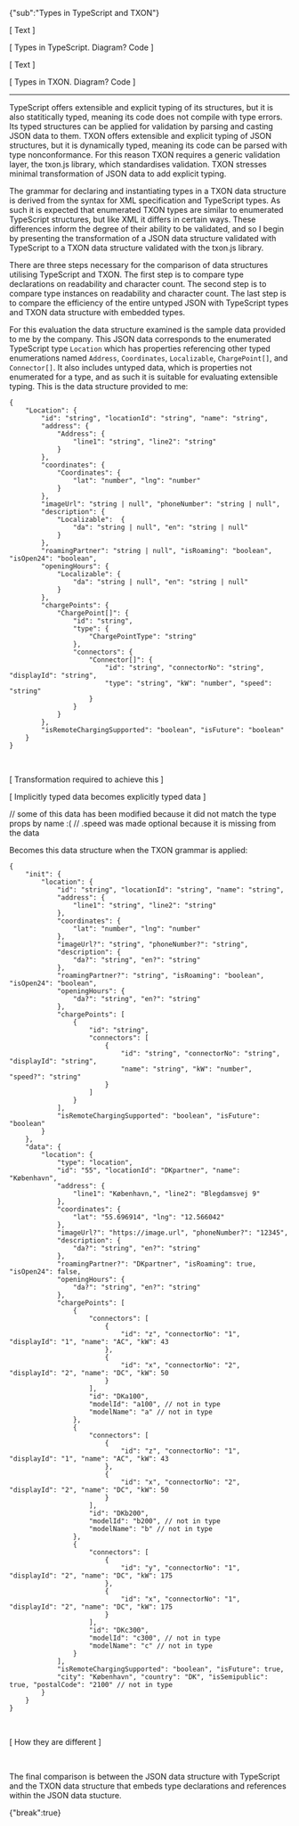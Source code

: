 {"sub":"Types in TypeScript and TXON"}

[ Text ]

[ Types in TypeScript. Diagram? Code ]

[ Text ]

[ Types in TXON. Diagram? Code ]

---

TypeScript offers extensible and explicit typing of its structures, but it is also statitically typed, meaning its code does not compile with type errors. Its typed structures can be applied for validation by parsing and casting JSON data to them. TXON offers extensible and explicit typing of JSON structures, but it is dynamically typed, meaning its code can be parsed with type nonconformance. For this reason TXON requires a generic validation layer, the txon.js library, which standardises validation. TXON stresses minimal transformation of JSON data to add explicit typing.

The grammar for declaring and instantiating types in a TXON data structure is derived from the syntax for XML specification and TypeScript types. As such it is expected that enumerated TXON types are similar to enumerated TypeScript structures, but like XML it differs in certain ways. These differences inform the degree of their ability to be validated, and so I begin by presenting the transformation of a JSON data structure validated with TypeScript to a TXON data structure validated with the txon.js library.

There are three steps necessary for the comparison of data structures utilising TypeScript and TXON. The first step is to compare type declarations on readability and character count. The second step is to compare type instances on readability and character count. The last step is to compare the efficiency of the entire untyped JSON with TypeScript types and TXON data structure with embedded types.

For this evaluation the data structure examined is the sample data provided to me by the company. This JSON data corresponds to the enumerated TypeScript type `Location` which has properties referencing other typed enumerations named `Address`, `Coordinates`, `Localizable`, `ChargePoint[]`, and  `Connector[]`. It also includes untyped data, which is properties not enumerated for a type, and as such it is suitable for evaluating extensible typing. This is the data structure provided to me:

```
{
    "Location": {
        "id": "string", "locationId": "string", "name": "string",
        "address": {
            "Address": {
                "line1": "string", "line2": "string"
            }
        },
        "coordinates": {
            "Coordinates": {
                "lat": "number", "lng": "number"
            }
        },
        "imageUrl": "string | null", "phoneNumber": "string | null",
        "description": {
            "Localizable":  {
                "da": "string | null", "en": "string | null"
            }
        },
        "roamingPartner": "string | null", "isRoaming": "boolean", "isOpen24": "boolean",
        "openingHours": {
            "Localizable": {
                "da": "string | null", "en": "string | null"
            }
        },
        "chargePoints": {
            "ChargePoint[]": {
                "id": "string",
                "type": {
                    "ChargePointType": "string"
                },
                "connectors": {
                    "Connector[]": {
                        "id": "string", "connectorNo": "string", "displayId": "string",
                        "type": "string", "kW": "number", "speed": "string"
                    }
                }
            }
        },
        "isRemoteChargingSupported": "boolean", "isFuture": "boolean"
    }
}
```

<br>

[ Transformation required to achieve this ]

[ Implicitly typed data becomes explicitly typed data ]

// some of this data has been modified because it did not match the type props by name :(
// .speed was made optional because it is missing from the data

Becomes this data structure when the TXON grammar is applied:

```
{
    "init": {
        "location": {
            "id": "string", "locationId": "string", "name": "string",
            "address": {
                "line1": "string", "line2": "string"
            },
            "coordinates": {
                "lat": "number", "lng": "number"
            },
            "imageUrl?": "string", "phoneNumber?": "string",
            "description": {
                "da?": "string", "en?": "string"
            },
            "roamingPartner?": "string", "isRoaming": "boolean", "isOpen24": "boolean",
            "openingHours": {
                "da?": "string", "en?": "string"
            },
            "chargePoints": [
                {
                    "id": "string",
                    "connectors": [
                        {
                            "id": "string", "connectorNo": "string", "displayId": "string",
                            "name": "string", "kW": "number", "speed?": "string"
                        }
                    ]
                }
            ],
            "isRemoteChargingSupported": "boolean", "isFuture": "boolean"
        }
    },
    "data": {
        "location": {
            "type": "location",
            "id": "55", "locationId": "DKpartner", "name": "København",
            "address": {
                "line1": "København,", "line2": "Blegdamsvej 9"
            },
            "coordinates": {
                "lat": "55.696914", "lng": "12.566042"
            },
            "imageUrl?": "https://image.url", "phoneNumber?": "12345",
            "description": {
                "da?": "string", "en?": "string"
            },
            "roamingPartner?": "DKpartner", "isRoaming": true, "isOpen24": false,
            "openingHours": {
                "da?": "string", "en?": "string"
            },
            "chargePoints": [
                {
                    "connectors": [
                        {
                            "id": "z", "connectorNo": "1", "displayId": "1", "name": "AC", "kW": 43
                        },
                        {
                            "id": "x", "connectorNo": "2", "displayId": "2", "name": "DC", "kW": 50
                        }
                    ],
                    "id": "DKa100",
                    "modelId": "a100", // not in type
                    "modelName": "a" // not in type
                },
                {
                    "connectors": [
                        {
                            "id": "z", "connectorNo": "1", "displayId": "1", "name": "AC", "kW": 43
                        },
                        {
                            "id": "x", "connectorNo": "2", "displayId": "2", "name": "DC", "kW": 50
                        }
                    ],
                    "id": "DKb200",
                    "modelId": "b200", // not in type
                    "modelName": "b" // not in type
                },
                {
                    "connectors": [
                        {
                            "id": "y", "connectorNo": "1", "displayId": "2", "name": "DC", "kW": 175
                        },
                        {
                            "id": "x", "connectorNo": "1", "displayId": "2", "name": "DC", "kW": 175
                        }
                    ],
                    "id": "DKc300",
                    "modelId": "c300", // not in type
                    "modelName": "c" // not in type
                }
            ],
            "isRemoteChargingSupported": "boolean", "isFuture": true,
            "city": "København", "country": "DK", "isSemipublic": true, "postalCode": "2100" // not in type
        }
    }
}
```

<br>

[ How they are different ]

<br>

The final comparison is between the JSON data structure with TypeScript and the TXON data structure that embeds type declarations and references within the JSON data stucture.

{"break":true}